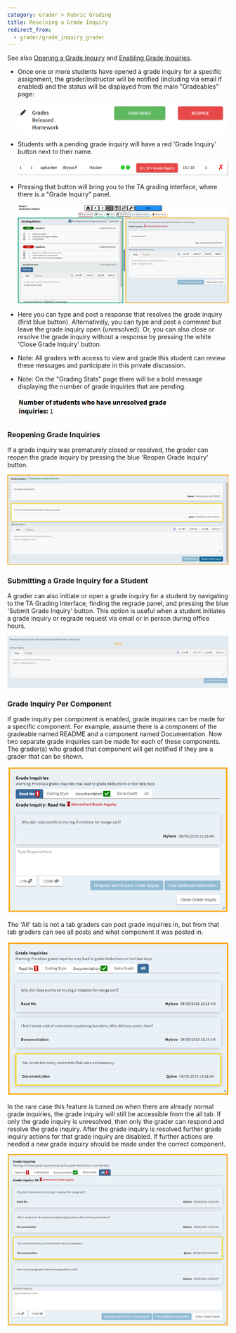 ```yaml
---
category: Grader > Rubric Grading
title: Resolving a Grade Inquiry
redirect_from:
  - grader/grade_inquiry_grader
---
```


See also [Opening a Grade Inquiry](/student/grade_inquiry_student)
and [Enabling Grade Inquiries](/instructor/grade_inquiry_instructor).

* Once one or more students have opened a grade inquiry for a specific
  assignment, the grader/instructor will be notified (including via
  email if enabled) and the status will be displayed from the main
  "Gradeables" page:

  ![](/images/grade_inquiry/instructor_pending_grade_inquiry_gradeable_page.PNG)

* Students with a pending grade inquiry will have a red 'Grade
  Inquiry' button next to their name.

  ![](/images/grade_inquiry/instructor_red_grade_inquiry_button.PNG)

* Pressing that button will bring you to the TA grading
  interface, where there is a "Grade Inquiry" panel.

  ![](/images/grade_inquiry/instructor_grade_inquiry_panel.PNG)  

* Here you can type and post a response that resolves the grade inquiry (first blue button).  Alternatively, 
  you can type and post a comment but leave the grade inquiry open (unresolved).   Or, you can also close or resolve the grade
  inquiry without a response by pressing the white 'Close Grade Inquiry' button.

* Note: All graders with access to view and grade this student can
  review these messages and participate in this private discussion.

* Note: On the "Grading Stats" page there will be a bold message displaying the number of grade inquiries that are pending.

  ![](/images/grade_inquiry/instructor_grade_inquiry_bold.PNG)  


### Reopening Grade Inquiries

If a grade inquiry was prematurely closed or resolved, the grader can reopen the grade inquiry by pressing the blue 'Reopen Grade Inquiry' button.

![](/images/grade_inquiry/instructor_reload_grade_inquiry.PNG)

### Submitting a Grade Inquiry for a Student

A grader can also initiate or open a grade inquiry for a student by navigating to
the TA Grading Interface, finding the regrade panel, and pressing
the blue 'Submit Grade Inquiry' button.  This option is useful when a
student initiates a grade inquiry or regrade request via email or in
person during office hours.  

![](/images/grade_inquiry/instructor_grade_inquiry_submit.PNG)

### Grade Inquiry Per Component

If grade inquiry per component is enabled, grade inquiries can be made for a specific component. For example, assume there is a component of the gradeable named README and a component named Documentation. Now two separate grade inquiries can be made for each of these components. The grader(s) who graded that component will get notified if they are a grader that can be shown.

![](/images/grade_inquiry/grader_grade_inquiry_per_component.PNG)

The 'All' tab is not a tab graders can post grade inquiries in, but from that tab graders can see all posts and what component it was posted in.

![](/images/grade_inquiry/grader_all_tab_grade_inquiry_per_component.PNG) 

In the rare case this feature is turned on when there are already normal grade inquiries, the grade inquiry will still be accessible from the all tab. If only the grade inquiry is unresolved, then only the grader can respond and resolve the grade inquiry. After the grade inquiry is resolved further grade inquiry actions for that grade inquiry are disabled. If further actions are needed a new grade inquiry should be made under the correct component.

![](/images/grade_inquiry/grader_all_grade_inquiry.PNG)
